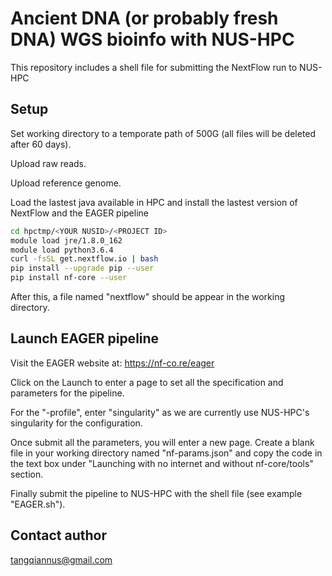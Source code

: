 # Ancient DNA (or probably fresh DNA) WGS bioinfo with NUS-HPC

This repository includes a shell file for submitting the NextFlow run to NUS-HPC


## Setup

Set working directory to a temporate path of 500G (all files will be deleted after 60 days).

Upload raw reads.

Upload reference genome.

Load the lastest java available in HPC and install the lastest version of NextFlow and the EAGER pipeline

```bash
cd hpctmp/<YOUR NUSID>/<PROJECT ID>
module load jre/1.8.0_162
module load python3.6.4
curl -fsSL get.nextflow.io | bash
pip install --upgrade pip --user
pip install nf-core --user
```
After this, a file named "nextflow" should be appear in the working directory.

## Launch EAGER pipeline

Visit the EAGER website at: https://nf-co.re/eager 

Click on the Launch to enter a page to set all the specification and parameters for the pipeline. 

For the "-profile", enter "singularity" as we are currently use NUS-HPC's singularity for the configuration.

Once submit all the parameters, you will enter a new page. Create a blank file in your working directory named "nf-params.json" and copy the code in the text box under "Launching with no internet and without nf-core/tools" section.

Finally submit the pipeline to NUS-HPC with the shell file (see example "EAGER.sh").


## Contact author

tangqiannus@gmail.com
